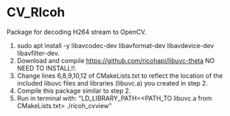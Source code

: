 # CV_RIcoh
Package for decoding H264 stream to OpenCV. 

1) sudo apt install -y libavcodec-dev libavformat-dev libavdevice-dev libavfilter-dev.
2) Download and compile https://github.com/ricohapi/libuvc-theta NO NEED TO INSTALL!!.
3) Change lines 6,8,9,10,12 of CMakeLists.txt to reflect the location of the included libuvc files and libraries (libuvc.a) you created in step 2.
4) Compile this package similar to step 2. 
5) Run in terminal with: "LD_LIBRARY_PATH=<PATH_TO libuvc.a from CMakeLists.txt> ./ricoh_cvview"
